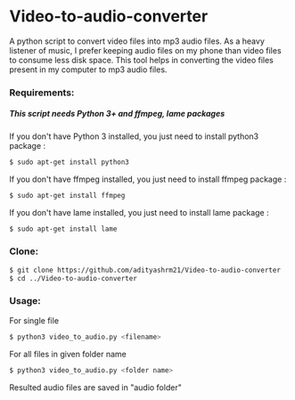 # Video-to-audio-converter
A python script to convert video files into mp3 audio files. As a heavy listener of music, I prefer keeping audio files on my phone than video files to consume less disk space. This tool helps in converting the video files present in my computer to mp3 audio files.


### Requirements:


##### This script needs Python 3+ and ffmpeg, lame packages

If you don't have Python 3 installed, you just need to install python3 package :

```bash
$ sudo apt-get install python3
```
If you don't have ffmpeg installed, you just need to install ffmpeg package :

```bash
$ sudo apt-get install ffmpeg
```
If you don't have lame installed, you just need to install lame package :

```bash
$ sudo apt-get install lame
```


### Clone:
```bash
$ git clone https://github.com/adityashrm21/Video-to-audio-converter
$ cd ../Video-to-audio-converter
```

### Usage:

For single file
```bash
$ python3 video_to_audio.py <filename>
```

For all files in given folder name 
```bash
$ python3 video_to_audio.py <folder name>
```

Resulted audio files are saved in "audio folder"
